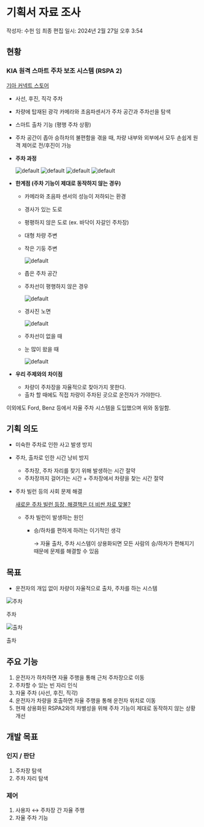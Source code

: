 # 기획서 자료 조사

작성자: 수헌 임
최종 편집 일시: 2024년 2월 27일 오후 3:54

## 현황

### KIA 원격 스마트 주차 보조 시스템 (RSPA 2)

[기아 커넥트 스토어](https://connectstore.kia.com/kr/product/rspa2)

- 사선, 후진, 직각 주차
- 차량에 탑재된 광각 카메라와 초음파센서가 주차 공간과 주차선을 탐색
- 스마트 출차 기능 (평행 주차 상황)
- 주차 공간이 좁아 승하차의 불편함을 겪을 때, 차량 내부와 외부에서 모두 손쉽게 원격 제어로 전/후진이 가능

- **주차 과정**
    
    ![default](image/Untitled.png)
    ![default](image/Untitled%201.png)
    ![default](image/Untitled%202.png)
    ![default](image/Untitled%203.png)
    
- **한계점 (주차 기능이 제대로 동작하지 않는 경우)**
    - 카메라와 초음파 센서의 성능이 저하되는 환경
    - 경사가 있는 도로
    - 평평하지 않은 도로 (ex. 바닥이 자갈인 주차장)
    - 대형 차량 주변
    - 작은 기둥 주변
        
        ![default](image/Untitled%204.png)
        
    - 좁은 주차 공간
    - 주차선이 평행하지 않은 경우
        
        ![default](image/Untitled%205.png)
        
    - 경사진 노면
        
        ![default](image/Untitled%206.png)
        
    - 주차선이 없을 때
    - 눈 많이 왔을 때
        
        ![default](image/Untitled%207.png)
        
- **우리 주제와의 차이점**
    - 차량이 주차장을 자율적으로 찾아가지 못한다.
    - 출차 할 때에도 직접 차량이 주차된 곳으로 운전자가 가야한다.

이외에도 Ford, Benz 등에서 자율 주차 시스템을 도입했으며 위와 동일함.

## 기획 의도

- 미숙한 주차로 인한 사고 발생 방지
- 주차, 출차로 인한 시간 낭비 방지
    - 주차장, 주차 자리를 찾기 위해 발생하는 시간 절약
    - 주차장까지 걸어가는 시간 + 주차장에서 차량을 찾는 시간 절약
- 주차 빌런 등의 사회 문제 해결
    
    [새로운 주차 빌런 등장, 해결책은 더 비싼 차로 맞불?](https://brunch.co.kr/@b20a36d8afb0442/329)
    
    - 주차 빌런이 발생하는 원인
        - 승/하차를 편하게 하려는 이기적인 생각
            
            → 자율 출차, 주차 시스템이 상용화되면 모든 사람의 승/하차가 편해지기 때문에 문제를 해결할 수 있음
            

## 목표

- 운전자의 개입 없이 차량이 자율적으로 출차, 주차를 하는 시스템

![주차](image/Untitled%208.png)

주차

![출차](image/Untitled%209.png)

출차

## 주요 기능

1. 운전자가 하차하면 자율 주행을 통해 근처 주차장으로 이동
2. 주차할 수 있는 빈 자리 인식
3. 자율 주차 (사선, 후진, 직각)
4. 운전자가 차량을 호출하면 자율 주행을 통해 운전자 위치로 이동
5. 현재 상용화된 RSPA2와의 차별성을 위해 주차 기능이 제대로 동작하지 않는 상황 개선

## 개발 목표

### 인지 / 판단

1. 주차장 탐색
2. 주차 자리 탐색

### 제어

1. 사용자 ↔ 주차장 간 자율 주행
2. 자율 주차 기능
